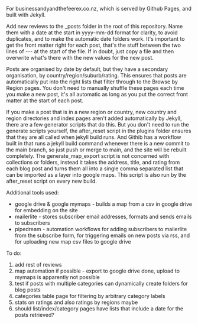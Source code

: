 For businessandyandthefeerex.co.nz, which is served by Github Pages, and built with Jekyll.

Add new reviews to the _posts folder in the root of this repository.
Name them with a date at the start in yyyy-mm-dd format for clarity, to avoid duplicates, and to make the automatic date folders work.
It's important to get the front matter right for each post, that's the stuff between the two lines of --- at the start of the file.
If in doubt, just copy a file and then overwrite what's there with the new values for the new post.

Posts are organised by date by default, but they have a secondary organisation, by country/region/suburb/rating.
This ensures that posts are automatically put into the right lists that filter through to the Browse by Region pages.
You don't need to manually shuffle these pages each time you make a new post, it's all automatic as long as you put the correct front matter at the start of each post.

If you make a post that is in a new region or country, new country and region directories and index pages aren't added automatically by Jekyll, there are a few generator scripts that do this. 
But you don't need to run the generate scripts yourself, the after_reset script in the plugins folder ensures that they are all called when jekyll build runs.
And Githib has a workflow built in that runs a jekyll build command whenever there is a new commit to the main branch, so just push or merge to main, and the site will be rebuilt completely.
The generate_map_export script is not concerned with collections or folders, instead it takes the address, title, and rating from each blog post and turns them all into a single comma separated list that can be imported as a layer into google maps. This script is also run by the after_reset script on every new build.

Additional tools used:
 - google drive & google mymaps - builds a map from a csv in google drive for embedding on the site
 - mailerlite - stores subscriber email addresses, formats and sends emails to subscribers
 - pipedream - automation workflows for adding subscribers to mailerlite from the subscribe form, for triggering emails on new posts via rss, and for uploading new map csv files to google drive

To do:  
1. add rest of reviews  
2. map automation if possible - export to google drive done, upload to mymaps is apparently not possible  
3. test if posts with multiple categories can dynamically create folders for blog posts  
3. categories table page for filtering by arbitrary category labels  
5. stats on ratings and also ratings by regions maybe  
6. should list/index/category pages have lists that include a date for the posts retrieved?  
